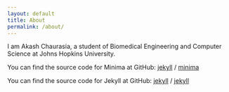 ```yaml
---
layout: default
title: About
permalink: /about/
---
```


I am Akash Chaurasia, a student of Biomedical Engineering and Computer Science at Johns Hopkins University.

You can find the source code for Minima at GitHub:
[jekyll][jekyll-organization] /
[minima](https://github.com/jekyll/minima)

You can find the source code for Jekyll at GitHub:
[jekyll][jekyll-organization] /
[jekyll](https://github.com/jekyll/jekyll)


[jekyll-organization]: https://github.com/jekyll

